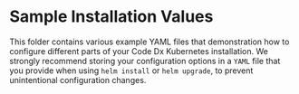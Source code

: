 # Sample Installation Values

This folder contains various example YAML files that demonstration how to configure different parts of your Code Dx Kubernetes installation. We strongly recommend storing your configuration options in a `YAML` file that you provide when using `helm install` or `helm upgrade`, to prevent unintentional configuration changes.